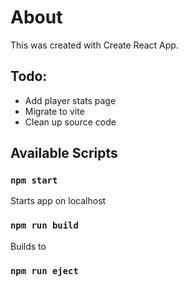 # About
This was created with Create React App.

## Todo:
- Add player stats page
- Migrate to vite
- Clean up source code

## Available Scripts

### `npm start`
Starts app on localhost

### `npm run build`
Builds to 

### `npm run eject`
